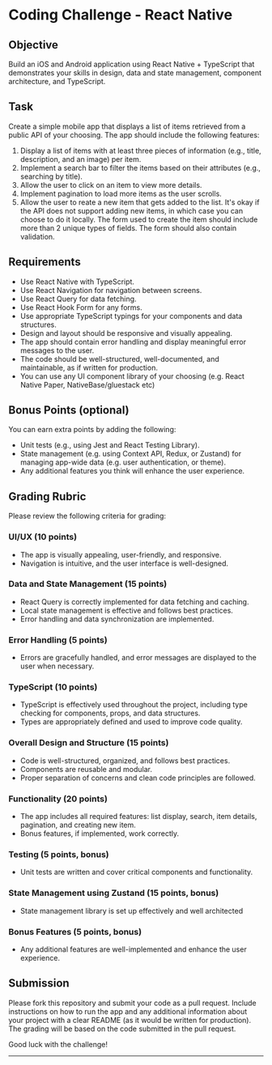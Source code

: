 # Coding Challenge - React Native

## Objective

Build an iOS and Android application using React Native + TypeScript that demonstrates your skills in design, data and state management, component architecture, and TypeScript.

## Task

Create a simple mobile app that displays a list of items retrieved from a public API of your choosing. The app should include the following features:

1. Display a list of items with at least three pieces of information (e.g., title, description, and an image) per item.
2. Implement a search bar to filter the items based on their attributes (e.g., searching by title).
3. Allow the user to click on an item to view more details.
4. Implement pagination to load more items as the user scrolls.
5. Allow the user to reate a new item that gets added to the list. It's okay if the API does not support adding new items, in which case you can choose to do it locally. The form used to create the item should include more than 2 unique types of fields. The form should also contain validation.

## Requirements

- Use React Native with TypeScript.
- Use React Navigation for navigation between screens.
- Use React Query for data fetching.
- Use React Hook Form for any forms.
- Use appropriate TypeScript typings for your components and data structures.
- Design and layout should be responsive and visually appealing.
- The app should contain error handling and display meaningful error messages to the user.
- The code should be well-structured, well-documented, and maintainable, as if written for production.
- You can use any UI component library of your choosing (e.g. React Native Paper, NativeBase/gluestack etc)

## Bonus Points (optional)

You can earn extra points by adding the following:

- Unit tests (e.g., using Jest and React Testing Library).
- State management (e.g. using Context API, Redux, or Zustand) for managing app-wide data (e.g. user authentication, or theme).
- Any additional features you think will enhance the user experience.

## Grading Rubric

Please review the following criteria for grading:

### UI/UX (10 points)

- The app is visually appealing, user-friendly, and responsive.
- Navigation is intuitive, and the user interface is well-designed.

### Data and State Management (15 points)

- React Query is correctly implemented for data fetching and caching.
- Local state management is effective and follows best practices.
- Error handling and data synchronization are implemented.

### Error Handling (5 points)

- Errors are gracefully handled, and error messages are displayed to the user when necessary.

### TypeScript (10 points)

- TypeScript is effectively used throughout the project, including type checking for components, props, and data structures.
- Types are appropriately defined and used to improve code quality.

### Overall Design and Structure (15 points)

- Code is well-structured, organized, and follows best practices.
- Components are reusable and modular.
- Proper separation of concerns and clean code principles are followed.

### Functionality (20 points)

- The app includes all required features: list display, search, item details, pagination, and creating new item.
- Bonus features, if implemented, work correctly.

### Testing (5 points, bonus)

- Unit tests are written and cover critical components and functionality.

### State Management using Zustand (15 points, bonus)

- State management library is set up effectively and well architected

### Bonus Features (5 points, bonus)

- Any additional features are well-implemented and enhance the user experience.

## Submission

Please fork this repository and submit your code as a pull request. Include instructions on how to run the app and any additional information about your project with a clear README (as it would be written for production). The grading will be based on the code submitted in the pull request.

Good luck with the challenge!

---
